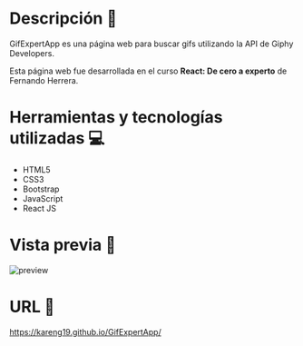 # Descripción :page_facing_up:
GifExpertApp es una página web para buscar gifs utilizando la API de Giphy Developers.

Esta página web fue desarrollada en el curso <b>React: De cero a experto</b> de Fernando Herrera.

# Herramientas y tecnologías utilizadas :computer:
- HTML5
- CSS3
- Bootstrap
- JavaScript
- React JS

# Vista previa :eyes:
![preview](https://user-images.githubusercontent.com/69874524/226121926-96f12c57-9c10-4e1c-a7f2-8bdf5b0d5dc1.gif)

# URL :link:
https://kareng19.github.io/GifExpertApp/
